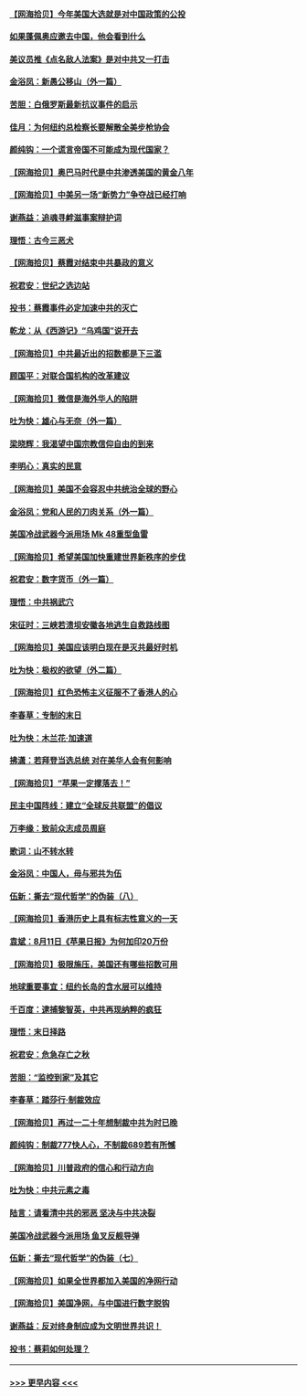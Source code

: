 #### [【网海拾贝】今年美国大选就是对中国政策的公投](../pages/nsc993/n12350973.md?t=08232351) 
#### [如果蓬佩奥应邀去中国，他会看到什么](../pages/nsc993/n12350945.md?t=08232351) 
#### [美议员推《点名敌人法案》是对中共又一打击](../pages/nsc993/n12350765.md?t=08232351) 
#### [金浴凤：新愚公移山（外一篇）](../pages/nsc993/n12350253.md?t=08232351) 
#### [苦胆：白俄罗斯最新抗议事件的启示](../pages/nsc993/n12349989.md?t=08232351) 
#### [佳月：为何纽约总检察长要解散全美步枪协会](../pages/nsc993/n12349939.md?t=08232351) 
#### [颜纯钩：一个谎言帝国不可能成为现代国家？](../pages/nsc993/n12349898.md?t=08232351) 
#### [【网海拾贝】奥巴马时代是中共渗透美国的黄金八年](../pages/nsc993/n12349284.md?t=08232351) 
#### [【网海拾贝】中美另一场“新势力”争夺战已经打响](../pages/nsc993/n12346998.md?t=08232351) 
#### [谢燕益：追魂寻衅滋事案辩护词](../pages/nsc993/n12346892.md?t=08232351) 
#### [理悟：古今三恶犬](../pages/nsc993/n12345190.md?t=08232351) 
#### [【网海拾贝】蔡霞对结束中共暴政的意义](../pages/nsc993/n12344263.md?t=08232351) 
#### [祝君安：世纪之选边站](../pages/nsc993/n12342382.md?t=08232351) 
#### [投书：蔡霞事件必定加速中共的灭亡](../pages/nsc993/n12341881.md?t=08232351) 
#### [乾龙：从《西游记》“乌鸡国”说开去](../pages/nsc993/n12341690.md?t=08232351) 
#### [【网海拾贝】中共最近出的招数都是下三滥](../pages/nsc993/n12341593.md?t=08232351) 
#### [顾国平：对联合国机构的改革建议](../pages/nsc993/n12339928.md?t=08232351) 
#### [【网海拾贝】微信是海外华人的陷阱](../pages/nsc993/n12338868.md?t=08232351) 
#### [吐为快：雄心与无奈（外一篇）](../pages/nsc993/n12338132.md?t=08232351) 
#### [梁晓辉：我渴望中国宗教信仰自由的到来](../pages/nsc993/n12336657.md?t=08232351) 
#### [李明心：真实的民意](../pages/nsc993/n12336089.md?t=08232351) 
#### [【网海拾贝】美国不会容忍中共统治全球的野心](../pages/nsc993/n12336063.md?t=08232351) 
#### [金浴凤：党和人民的刀肉关系（外一篇）](../pages/nsc993/n12335834.md?t=08232351) 
#### [美国冷战武器今派用场 Mk 48重型鱼雷](../pages/nsc993/n12335354.md?t=08232351) 
#### [【网海拾贝】希望美国加快重建世界新秩序的步伐](../pages/nsc993/n12334224.md?t=08232351) 
#### [祝君安：数字货币（外一篇）](../pages/nsc993/n12334186.md?t=08232351) 
#### [理悟：中共祸武穴](../pages/nsc993/n12333962.md?t=08232351) 
#### [宋征时：三峡若溃坝安徽各地逃生自救路线图](../pages/nsc993/n12332450.md?t=08232351) 
#### [【网海拾贝】美国应该明白现在是灭共最好时机](../pages/nsc993/n12332313.md?t=08232351) 
#### [吐为快：极权的欲望（外二篇）](../pages/nsc993/n12332089.md?t=08232351) 
#### [【网海拾贝】红色恐怖主义征服不了香港人的心](../pages/nsc993/n12329296.md?t=08232351) 
#### [李春草：专制的末日](../pages/nsc993/n12329079.md?t=08232351) 
#### [吐为快：木兰花‧加速道](../pages/nsc993/n12327366.md?t=08232351) 
#### [拂潇：若拜登当选总统 对在美华人会有何影响](../pages/nsc993/n12295996.md?t=08232351) 
#### [【网海拾贝】“苹果一定撑落去！”](../pages/nsc993/n12326784.md?t=08232351) 
#### [民主中国阵线：建立“全球反共联盟”的倡议](../pages/nsc993/n12324177.md?t=08232351) 
#### [万李缘：致前众志成员周庭](../pages/nsc993/n12324635.md?t=08232351) 
#### [歌词：山不转水转](../pages/nsc993/n12324599.md?t=08232351) 
#### [金浴凤：中国人，毋与邪共为伍](../pages/nsc993/n12324257.md?t=08232351) 
#### [伍新：撕去“现代哲学”的伪装（八）](../pages/nsc993/n12324188.md?t=08232351) 
#### [【网海拾贝】香港历史上具有标志性意义的一天](../pages/nsc993/n12324021.md?t=08232351) 
#### [袁斌：8月11日《苹果日报》为何加印20万份](../pages/nsc993/n12323955.md?t=08232351) 
#### [【网海拾贝】极限施压，美国还有哪些招数可用](../pages/nsc993/n12322512.md?t=08232351) 
#### [地球重要事宜：纽约长岛的含水层可以维持](../pages/nsc993/n12321844.md?t=08232351) 
#### [千百度：逮捕黎智英，中共再现纳粹的疯狂](../pages/nsc993/n12321777.md?t=08232351) 
#### [理悟：末日择路](../pages/nsc993/n12320812.md?t=08232351) 
#### [祝君安：危急存亡之秋](../pages/nsc993/n12320795.md?t=08232351) 
#### [苦胆：“监控到家”及其它](../pages/nsc993/n12320751.md?t=08232351) 
#### [李春草：踏莎行·制裁效应](../pages/nsc993/n12318290.md?t=08232351) 
#### [【网海拾贝】再过一二十年想制裁中共为时已晚](../pages/nsc993/n12318195.md?t=08232351) 
#### [颜纯钩：制裁777快人心，不制裁689若有所憾](../pages/nsc993/n12316912.md?t=08232351) 
#### [【网海拾贝】川普政府的信心和行动方向](../pages/nsc993/n12316673.md?t=08232351) 
#### [吐为快：中共元素之毒](../pages/nsc993/n12316547.md?t=08232351) 
#### [陆言：请看清中共的邪恶 坚决与中共决裂](../pages/nsc993/n12315784.md?t=08232351) 
#### [美国冷战武器今派用场 鱼叉反舰导弹](../pages/nsc993/n12316258.md?t=08232351) 
#### [伍新：撕去“现代哲学”的伪装（七）](../pages/nsc993/n12315846.md?t=08232351) 
#### [【网海拾贝】如果全世界都加入美国的净网行动](../pages/nsc993/n12315588.md?t=08232351) 
#### [【网海拾贝】美国净网，与中国进行数字脱钩](../pages/nsc993/n12312813.md?t=08232351) 
#### [谢燕益：反对终身制应成为文明世界共识！](../pages/nsc993/n12310465.md?t=08232351) 
#### [投书：蔡莉如何处理？](../pages/nsc993/n12310224.md?t=08232351) 

----
#### [ >>> 更早内容 <<< ](../indexes/nsc993-earlier.md)
